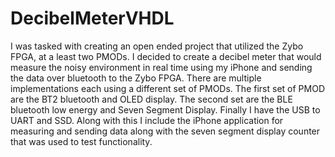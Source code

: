 # DecibelMeterVHDL

I was tasked with creating an open ended project that utilized the Zybo FPGA, at a least two PMODs. I decided to create a decibel meter that would measure the noisy environment in real time using my iPhone and sending the data over bluetooth to the Zybo FPGA. There are multiple implementations each using a different set of PMODs. 
The first set of PMOD are the BT2 bluetooth and OLED display. The second set are the BLE bluetooth low energy and Seven Segment Display. Finally I have the USB to UART and SSD. Along with this I include the iPhone application for measuring and sending data along with the seven segment display counter that was used to test functionality. 
